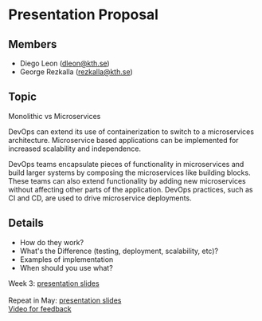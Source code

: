 # Presentation Proposal
## Members
- Diego Leon (dleon@kth.se)
- George Rezkalla (rezkalla@kth.se)

## Topic
Monolithic vs Microservices

DevOps can extend its use of containerization to switch to a microservices architecture. Microservice based applications can be implemented for increased scalability and independence.

DevOps teams encapsulate pieces of functionality in microservices and build larger systems by composing the microservices like building blocks. These teams can also extend functionality by adding new microservices without affecting other parts of the application. DevOps practices, such as CI and CD, are used to drive microservice deployments.

## Details
- How do they work?
- What's the Difference (testing, deployment, scalability, etc)?
- Examples of implementation
- When should you use what?

Week 3: [presentation slides](https://docs.google.com/presentation/d/1RS_6CRYsSxzp4mecoPnSpbVZYmcO4VsD0kiuugRUxQI/edit?usp=sharing)<br/>   
Repeat in May: [presentation slides](https://docs.google.com/presentation/d/1a3ofIV5jO7lpFqfintjIW1HGHTDnDDbwYgOpWE6gihU/edit?usp=sharing)   
[Video for feedback](https://youtu.be/s8ZjaeWdWm0)
